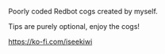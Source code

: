 Poorly coded Redbot cogs created by myself.

Tips are purely optional, enjoy the cogs!

https://ko-fi.com/iseekiwi
